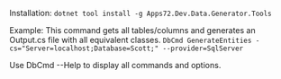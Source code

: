﻿Installation: 
`dotnet tool install -g Apps72.Dev.Data.Generator.Tools`

Example: 
This command gets all tables/columns and generates an Output.cs file with all equivalent classes.
`DbCmd GenerateEntities -cs="Server=localhost;Database=Scott;" --provider=SqlServer`

Use DbCmd --Help to display all commands and options.